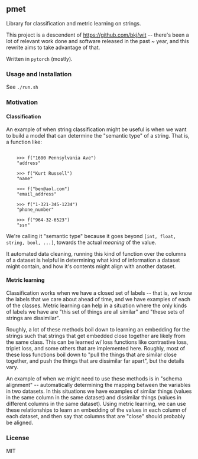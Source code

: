 ## pmet

Library for classification and metric learning on strings.

This project is a descendent of https://github.com/bkj/wit -- there's been a lot of relevant work done and software released in the past ~ year, and this rewrite aims to take advantage of that.

Written in `pytorch` (mostly).

### Usage and Installation

See `./run.sh`

### Motivation

#### Classification

An example of when string classification might be useful is when we want to build a model that can determine the "semantic type" of a string.  That is, a function like:

```

    >>> f("1600 Pennsylvania Ave")
    "address"
    
    >>> f("Kurt Russell")
    "name"
    
    >>> f("ben@aol.com")
    "email_address"

    >>> f("1-321-345-1234")
    "phone_number"
    
    >>> f("964-32-6523")
    "ssn"

```

We're calling it "semantic type" because it goes beyond `[int, float, string, bool, ...]`, towards the actual _meaning_ of the value. 

It automated data cleaning, running this kind of function over the columns of a dataset is helpful in determining what kind of information a dataset might contain, and how it's contents might align with another dataset.

#### Metric learning

Classification works when we have a closed set of labels -- that is, we know the labels that we care about ahead of time, and we have examples of each of the classes.  Metric learning can help in a situation where the only kinds of labels we have are "this set of things are all similar" and "these sets of strings are dissimilar".

Roughly, a lot of these methods boil down to learning an embedding for the strings such that strings that get embedded close together are likely from the same class.  This can be learned w/ loss functions like contrastive loss, triplet loss, and some others that are implemented here.  Roughly, most of these loss functions boil down to "pull the things that are similar close together, and push the things that are dissimilar far apart", but the details vary.

An example of when we might need to use these methods is in "schema alignment" -- automatically determining the mapping between the variables in two datasets.  In this situations we have examples of similar things (values in the same column in the same dataset) and dissimilar things (values in different columns in the same dataset).  Using metric learning, we can use these relationships to learn an embedding of the values in each column of each dataset, and then say that columns that are "close" should probably be aligned.

### License
MIT

